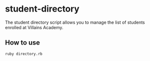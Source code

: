 # student-directory #

The student directory script allows you to manage the list of students 
enrolled at Villains Academy.

## How to use ##

``` shell
ruby directory.rb
```